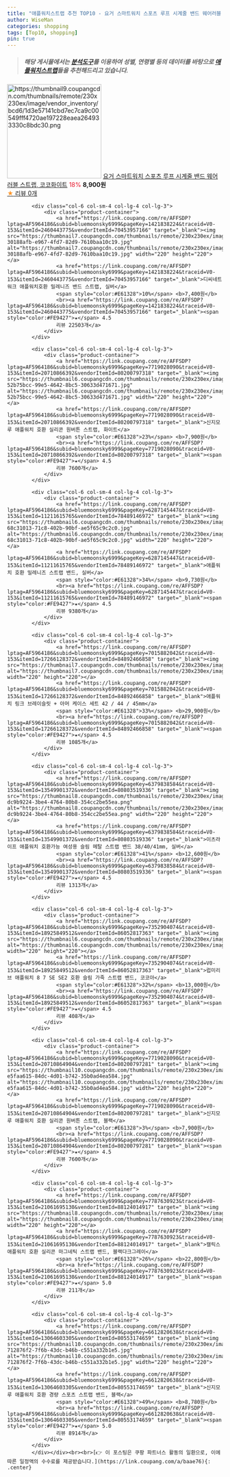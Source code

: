```yaml
---
title: "애플워치스트랩 추천 TOP10 - 요거 스마트워치 스포츠 루프 시계줄 밴드 웨어러블 스트랩, 코코화이트"
author: WiseMan
categories: shopping
tags: [Top10, shopping]
pin: true
---
```


> ##### 해당 게시물에서는 [**분석도구**](https://itemscout.io/)를 이용하여 **성별**, **연령별** 등의 데이터를 바탕으로 [**애플워치스트랩**](https://link.coupang.com/a/baae76)들을 추천해드리고 있습니다.
<div class="container"><div class="row">
            <div class="col-6 col-sm-4 col-lg-4 col-lg-3">
                <div class="product-container">
                    <a href="https://link.coupang.com/re/AFFSDP?lptag=AF5964186&subid=bluemoonsky6999&pageKey=8101611985&traceid=V0-153&itemId=23157750652&vendorItemId=90573900200" target="_blank"><img src="https://thumbnail9.coupangcdn.com/thumbnails/remote/230x230ex/image/vendor_inventory/bcd6/1d3e57141cbd7ec7ca9c00549fff4720ae197228eaea264933330c8bdc30.png" alt="https://thumbnail9.coupangcdn.com/thumbnails/remote/230x230ex/image/vendor_inventory/bcd6/1d3e57141cbd7ec7ca9c00549fff4720ae197228eaea264933330c8bdc30.png" width="220" height="220"></a>
                    <a href="https://link.coupang.com/re/AFFSDP?lptag=AF5964186&subid=bluemoonsky6999&pageKey=8101611985&traceid=V0-153&itemId=23157750652&vendorItemId=90573900200" target="_blank">요거 스마트워치 스포츠 루프 시계줄 밴드 웨어러블 스트랩, 코코화이트</a>
                    <span style="color:#E61328">18%</span> <b>8,900원</b>
                    <br><a href="https://link.coupang.com/re/AFFSDP?lptag=AF5964186&subid=bluemoonsky6999&pageKey=8101611985&traceid=V0-153&itemId=23157750652&vendorItemId=90573900200" target="_blank"><span style="color:#FE9427">★</span> 
                    리뷰 0개</a>
                </div>
            </div>
            
            <div class="col-6 col-sm-4 col-lg-4 col-lg-3">
                <div class="product-container">
                    <a href="https://link.coupang.com/re/AFFSDP?lptag=AF5964186&subid=bluemoonsky6999&pageKey=1421838224&traceid=V0-153&itemId=2460443775&vendorItemId=70453957166" target="_blank"><img src="https://thumbnail7.coupangcdn.com/thumbnails/remote/230x230ex/image/retail/images/8402461737144174-30188afb-e967-4fd7-82d9-7610baa10c19.jpg" alt="https://thumbnail7.coupangcdn.com/thumbnails/remote/230x230ex/image/retail/images/8402461737144174-30188afb-e967-4fd7-82d9-7610baa10c19.jpg" width="220" height="220"></a>
                    <a href="https://link.coupang.com/re/AFFSDP?lptag=AF5964186&subid=bluemoonsky6999&pageKey=1421838224&traceid=V0-153&itemId=2460443775&vendorItemId=70453957166" target="_blank">디씨네트워크 애플워치호환 밀레니즈 밴드 스트랩, 실버</a>
                    <span style="color:#E61328">10%</span> <b>7,400원</b>
                    <br><a href="https://link.coupang.com/re/AFFSDP?lptag=AF5964186&subid=bluemoonsky6999&pageKey=1421838224&traceid=V0-153&itemId=2460443775&vendorItemId=70453957166" target="_blank"><span style="color:#FE9427">★</span> 4.5
                    리뷰 22503개</a>
                </div>
            </div>
            
            <div class="col-6 col-sm-4 col-lg-4 col-lg-3">
                <div class="product-container">
                    <a href="https://link.coupang.com/re/AFFSDP?lptag=AF5964186&subid=bluemoonsky6999&pageKey=7719028090&traceid=V0-153&itemId=20710866392&vendorItemId=80200797318" target="_blank"><img src="https://thumbnail6.coupangcdn.com/thumbnails/remote/230x230ex/image/retail/images/5214363825713203-52b75bcc-99e5-4642-8bc5-30633d471671.jpg" alt="https://thumbnail6.coupangcdn.com/thumbnails/remote/230x230ex/image/retail/images/5214363825713203-52b75bcc-99e5-4642-8bc5-30633d471671.jpg" width="220" height="220"></a>
                    <a href="https://link.coupang.com/re/AFFSDP?lptag=AF5964186&subid=bluemoonsky6999&pageKey=7719028090&traceid=V0-153&itemId=20710866392&vendorItemId=80200797318" target="_blank">신지모루 애플워치 호환 실리콘 원버튼 스트랩, 화이트</a>
                    <span style="color:#E61328">23%</span> <b>7,900원</b>
                    <br><a href="https://link.coupang.com/re/AFFSDP?lptag=AF5964186&subid=bluemoonsky6999&pageKey=7719028090&traceid=V0-153&itemId=20710866392&vendorItemId=80200797318" target="_blank"><span style="color:#FE9427">★</span> 4.5
                    리뷰 7600개</a>
                </div>
            </div>
            
            <div class="col-6 col-sm-4 col-lg-4 col-lg-3">
                <div class="product-container">
                    <a href="https://link.coupang.com/re/AFFSDP?lptag=AF5964186&subid=bluemoonsky6999&pageKey=6287145447&traceid=V0-153&itemId=11211615765&vendorItemId=78489146972" target="_blank"><img src="https://thumbnail6.coupangcdn.com/thumbnails/remote/230x230ex/image/retail/images/4101636973186519-68c31013-71c8-402b-90bf-ae5f65c9c2c0.jpg" alt="https://thumbnail6.coupangcdn.com/thumbnails/remote/230x230ex/image/retail/images/4101636973186519-68c31013-71c8-402b-90bf-ae5f65c9c2c0.jpg" width="220" height="220"></a>
                    <a href="https://link.coupang.com/re/AFFSDP?lptag=AF5964186&subid=bluemoonsky6999&pageKey=6287145447&traceid=V0-153&itemId=11211615765&vendorItemId=78489146972" target="_blank">애플워치 호환 밀레니즈 스트랩 밴드, 실버</a>
                    <span style="color:#E61328">34%</span> <b>9,730원</b>
                    <br><a href="https://link.coupang.com/re/AFFSDP?lptag=AF5964186&subid=bluemoonsky6999&pageKey=6287145447&traceid=V0-153&itemId=11211615765&vendorItemId=78489146972" target="_blank"><span style="color:#FE9427">★</span> 4.5
                    리뷰 9380개</a>
                </div>
            </div>
            
            <div class="col-6 col-sm-4 col-lg-4 col-lg-3">
                <div class="product-container">
                    <a href="https://link.coupang.com/re/AFFSDP?lptag=AF5964186&subid=bluemoonsky6999&pageKey=7015882042&traceid=V0-153&itemId=17266128372&vendorItemId=84892466858" target="_blank"><img src="https://thumbnail7.coupangcdn.com/thumbnails/remote/230x230ex/image/vendor_inventory/2216/43b87bae80c20724d4161ba9ec6ec5786272e725bf687c89a84cf01b1f85.jpg" alt="https://thumbnail7.coupangcdn.com/thumbnails/remote/230x230ex/image/vendor_inventory/2216/43b87bae80c20724d4161ba9ec6ec5786272e725bf687c89a84cf01b1f85.jpg" width="220" height="220"></a>
                    <a href="https://link.coupang.com/re/AFFSDP?lptag=AF5964186&subid=bluemoonsky6999&pageKey=7015882042&traceid=V0-153&itemId=17266128372&vendorItemId=84892466858" target="_blank">애플워치 링크 브레이슬릿 + 아머 케이스 세트 42 / 44 / 45mm</a>
                    <span style="color:#E61328">33%</span> <b>29,900원</b>
                    <br><a href="https://link.coupang.com/re/AFFSDP?lptag=AF5964186&subid=bluemoonsky6999&pageKey=7015882042&traceid=V0-153&itemId=17266128372&vendorItemId=84892466858" target="_blank"><span style="color:#FE9427">★</span> 4.5
                    리뷰 1085개</a>
                </div>
            </div>
            
            <div class="col-6 col-sm-4 col-lg-4 col-lg-3">
                <div class="product-container">
                    <a href="https://link.coupang.com/re/AFFSDP?lptag=AF5964186&subid=bluemoonsky6999&pageKey=6379838584&traceid=V0-153&itemId=13549901372&vendorItemId=80803519336" target="_blank"><img src="https://thumbnail8.coupangcdn.com/thumbnails/remote/230x230ex/image/retail/images/7956374974925276-dc9b9224-3be4-4764-80b8-354cc2be55ea.png" alt="https://thumbnail8.coupangcdn.com/thumbnails/remote/230x230ex/image/retail/images/7956374974925276-dc9b9224-3be4-4764-80b8-354cc2be55ea.png" width="220" height="220"></a>
                    <a href="https://link.coupang.com/re/AFFSDP?lptag=AF5964186&subid=bluemoonsky6999&pageKey=6379838584&traceid=V0-153&itemId=13549901372&vendorItemId=80803519336" target="_blank">이츠라이프 애플워치 호환가능 여성용 슬림 메탈 스트랩 밴드 38/40/41mm, 실버</a>
                    <span style="color:#E61328">41%</span> <b>12,600원</b>
                    <br><a href="https://link.coupang.com/re/AFFSDP?lptag=AF5964186&subid=bluemoonsky6999&pageKey=6379838584&traceid=V0-153&itemId=13549901372&vendorItemId=80803519336" target="_blank"><span style="color:#FE9427">★</span> 4.5
                    리뷰 1313개</a>
                </div>
            </div>
            
            <div class="col-6 col-sm-4 col-lg-4 col-lg-3">
                <div class="product-container">
                    <a href="https://link.coupang.com/re/AFFSDP?lptag=AF5964186&subid=bluemoonsky6999&pageKey=7352904074&traceid=V0-153&itemId=18925849512&vendorItemId=86052817363" target="_blank"><img src="https://thumbnail6.coupangcdn.com/thumbnails/remote/230x230ex/image/vendor_inventory/b9b0/4f936bde184447f149b5117eddc4b5f413ea3f978f6ab9bc2c78fdd473bd.jpg" alt="https://thumbnail6.coupangcdn.com/thumbnails/remote/230x230ex/image/vendor_inventory/b9b0/4f936bde184447f149b5117eddc4b5f413ea3f978f6ab9bc2c78fdd473bd.jpg" width="220" height="220"></a>
                    <a href="https://link.coupang.com/re/AFFSDP?lptag=AF5964186&subid=bluemoonsky6999&pageKey=7352904074&traceid=V0-153&itemId=18925849512&vendorItemId=86052817363" target="_blank">럽미리브 애플워치 8 7 SE SE2 호환 슬림 가죽 스트랩 밴드, 코코아</a>
                    <span style="color:#E61328">32%</span> <b>13,000원</b>
                    <br><a href="https://link.coupang.com/re/AFFSDP?lptag=AF5964186&subid=bluemoonsky6999&pageKey=7352904074&traceid=V0-153&itemId=18925849512&vendorItemId=86052817363" target="_blank"><span style="color:#FE9427">★</span> 4.5
                    리뷰 408개</a>
                </div>
            </div>
            
            <div class="col-6 col-sm-4 col-lg-4 col-lg-3">
                <div class="product-container">
                    <a href="https://link.coupang.com/re/AFFSDP?lptag=AF5964186&subid=bluemoonsky6999&pageKey=7719028090&traceid=V0-153&itemId=20710864904&vendorItemId=80200797281" target="_blank"><img src="https://thumbnail10.coupangcdn.com/thumbnails/remote/230x230ex/image/retail/images/5214363589552355-e5faa615-84dc-4d01-b742-35b0ad4ea584.jpg" alt="https://thumbnail10.coupangcdn.com/thumbnails/remote/230x230ex/image/retail/images/5214363589552355-e5faa615-84dc-4d01-b742-35b0ad4ea584.jpg" width="220" height="220"></a>
                    <a href="https://link.coupang.com/re/AFFSDP?lptag=AF5964186&subid=bluemoonsky6999&pageKey=7719028090&traceid=V0-153&itemId=20710864904&vendorItemId=80200797281" target="_blank">신지모루 애플워치 호환 실리콘 원버튼 스트랩, 블랙</a>
                    <span style="color:#E61328">3%</span> <b>7,900원</b>
                    <br><a href="https://link.coupang.com/re/AFFSDP?lptag=AF5964186&subid=bluemoonsky6999&pageKey=7719028090&traceid=V0-153&itemId=20710864904&vendorItemId=80200797281" target="_blank"><span style="color:#FE9427">★</span> 4.5
                    리뷰 7600개</a>
                </div>
            </div>
            
            <div class="col-6 col-sm-4 col-lg-4 col-lg-3">
                <div class="product-container">
                    <a href="https://link.coupang.com/re/AFFSDP?lptag=AF5964186&subid=bluemoonsky6999&pageKey=7787630923&traceid=V0-153&itemId=21061695130&vendorItemId=88124014917" target="_blank"><img src="https://thumbnail8.coupangcdn.com/thumbnails/remote/230x230ex/image/vendor_inventory/2af5/d496daa023387bd95794e4f47d1655d1aaeedc6b1bf6000c008477db4f84.jpg" alt="https://thumbnail8.coupangcdn.com/thumbnails/remote/230x230ex/image/vendor_inventory/2af5/d496daa023387bd95794e4f47d1655d1aaeedc6b1bf6000c008477db4f84.jpg" width="220" height="220"></a>
                    <a href="https://link.coupang.com/re/AFFSDP?lptag=AF5964186&subid=bluemoonsky6999&pageKey=7787630923&traceid=V0-153&itemId=21061695130&vendorItemId=88124014917" target="_blank">캘릭스 애플워치 호환 실리콘 마그네틱 스트랩 밴드, 블랙다크그레이</a>
                    <span style="color:#E61328">26%</span> <b>22,800원</b>
                    <br><a href="https://link.coupang.com/re/AFFSDP?lptag=AF5964186&subid=bluemoonsky6999&pageKey=7787630923&traceid=V0-153&itemId=21061695130&vendorItemId=88124014917" target="_blank"><span style="color:#FE9427">★</span> 5.0
                    리뷰 211개</a>
                </div>
            </div>
            
            <div class="col-6 col-sm-4 col-lg-4 col-lg-3">
                <div class="product-container">
                    <a href="https://link.coupang.com/re/AFFSDP?lptag=AF5964186&subid=bluemoonsky6999&pageKey=6612820638&traceid=V0-153&itemId=13064603305&vendorItemId=80553174659" target="_blank"><img src="https://thumbnail10.coupangcdn.com/thumbnails/remote/230x230ex/image/retail/images/98528944763999-712876f2-7f6b-43dc-b46b-c551a332b1e5.jpg" alt="https://thumbnail10.coupangcdn.com/thumbnails/remote/230x230ex/image/retail/images/98528944763999-712876f2-7f6b-43dc-b46b-c551a332b1e5.jpg" width="220" height="220"></a>
                    <a href="https://link.coupang.com/re/AFFSDP?lptag=AF5964186&subid=bluemoonsky6999&pageKey=6612820638&traceid=V0-153&itemId=13064603305&vendorItemId=80553174659" target="_blank">신지모루 애플워치 호환 경량 스포츠 스트랩 밴드, 블랙</a>
                    <span style="color:#E61328">49%</span> <b>8,780원</b>
                    <br><a href="https://link.coupang.com/re/AFFSDP?lptag=AF5964186&subid=bluemoonsky6999&pageKey=6612820638&traceid=V0-153&itemId=13064603305&vendorItemId=80553174659" target="_blank"><span style="color:#FE9427">★</span> 5.0
                    리뷰 8914개</a>
                </div>
            </div>
            </div></div><br><br>[👉 이 포스팅은 쿠팡 파트너스 활동의 일환으로, 이에 따른 일정액의 수수료를 제공받습니다.](https://link.coupang.com/a/baae76){: .center}